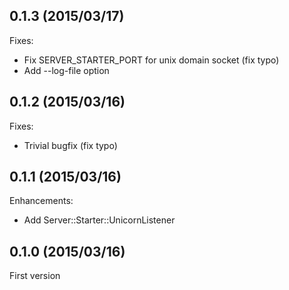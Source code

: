 ## 0.1.3 (2015/03/17)

Fixes:

* Fix SERVER_STARTER_PORT for unix domain socket (fix typo)
* Add --log-file option

## 0.1.2 (2015/03/16)

Fixes:

* Trivial bugfix (fix typo)

## 0.1.1 (2015/03/16)

Enhancements:

* Add Server::Starter::UnicornListener

## 0.1.0 (2015/03/16)

First version

